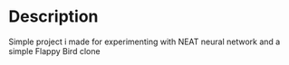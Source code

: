 # Description
Simple project i made for experimenting with NEAT neural network and a simple Flappy Bird clone
